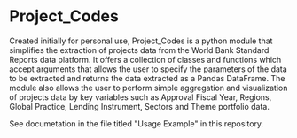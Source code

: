 # Project_Codes

Created initially for personal use, Project_Codes is a python module that simplifies the extraction of projects data from the World Bank Standard Reports data platform. It offers a collection of classes and functions which accept arguments that allows the user to specify the parameters of the data to be extracted and returns the data extracted as a Pandas DataFrame. The module also allows the user to perform simple aggregation and visualization of projects data by key variables such as Approval Fiscal Year, Regions, Global Practice, Lending Instrument, Sectors and Theme portfolio data.

See documetation in the file titled "Usage Example" in this repository.
